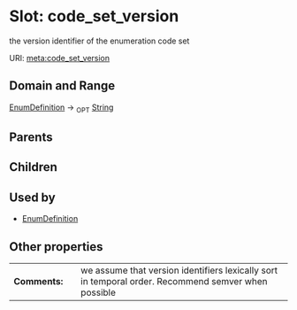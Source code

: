 
# Slot: code_set_version


the version identifier of the enumeration code set

URI: [meta:code_set_version](https://w3id.org/linkml/meta/code_set_version)


## Domain and Range

[EnumDefinition](EnumDefinition.md) ->  <sub>OPT</sub> [String](types/String.md)

## Parents


## Children


## Used by

 * [EnumDefinition](EnumDefinition.md)

## Other properties

|  |  |  |
| --- | --- | --- |
| **Comments:** | | we assume that version identifiers lexically sort in temporal order. Recommend semver when possible |

